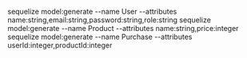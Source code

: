 sequelize model:generate --name User --attributes name:string,email:string,password:string,role:string
sequelize model:generate --name Product --attributes name:string,price:integer
sequelize model:generate --name Purchase --attributes userId:integer,productId:integer
